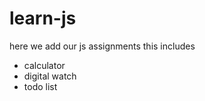 # learn-js
here we add our js assignments 
this includes 
 - calculator
 - digital watch
 - todo list